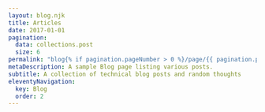 ```yaml
---
layout: blog.njk
title: Articles
date: 2017-01-01
pagination:
  data: collections.post
  size: 6
permalink: "blog{% if pagination.pageNumber > 0 %}/page/{{ pagination.pageNumber }}{% endif %}/index.html"
metaDescription: A sample Blog page listing various posts.
subtitle: A collection of technical blog posts and random thoughts
eleventyNavigation:
  key: Blog
  order: 2
---
```

